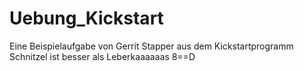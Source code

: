 # Uebung_Kickstart
Eine Beispielaufgabe von Gerrit Stapper aus dem Kickstartprogramm
Schnitzel ist besser als Leberkaaaaaas
8==D